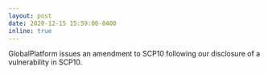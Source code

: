 ```yaml
---
layout: post
date: 2020-12-15 15:59:00-0400
inline: true
---
```


GlobalPlatform issues an amendment to SCP10 following our disclosure of a vulnerability in SCP10.